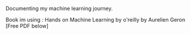 Documenting my machine learning journey.

Book im using : Hands on Machine Learning by o'reilly by Aurelien Geron [Free PDF below]
